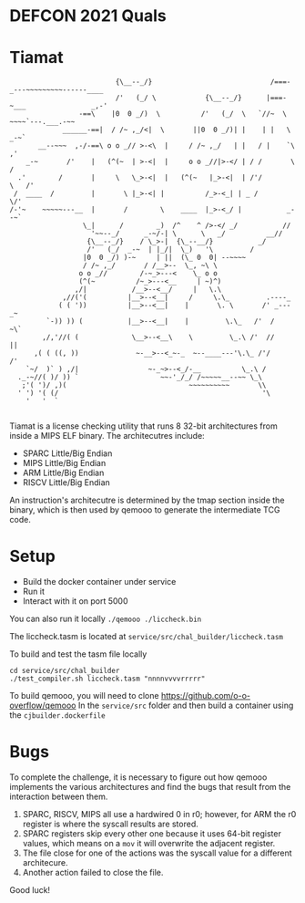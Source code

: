 # DEFCON 2021 Quals

# Tiamat

```
                          {\__--_/}                             /===-_---~~~~~~~~~------____
                          /'   (_/ \            {\__--_/}      |===-~___                _,-'
                 -==\    |0  0 _/)  \          /'   (_/  \   `//~  \   ~~~~`---.___.-~~
             ______-==|  / /~ ,_/<|  \       ||0  0 _/)| |    | |   \           _-~`
       __--~~~  ,-/-==\ o o _// >-<\  |     / /~ ,_/   | |   / |    `\        ,'
    _-~       /'    |   (^(~  | >-<|  |     o o _//|>-</ | / /       \      /
  .'        /       |     \   \_>-<|  |   (^(~   |_>-<|  | /'/         \   /'
 /  ____  /         |       \ |_>-<| |          /_>-<_| | _ /           \/'
/-'~    ~~~~~---__  |       /        \    ____  |_>-<_/ |           _--~`
                  \_|      /        _)  /^    ^ />-</ _/           //
                    '~~--_/      _-~/-| \      \   _/          __//
                   {\__--_/}    / \_>-|  {\_--__/}           _/
                   /'   (_/  _-~  | |_/|  \_)   '\         /
                  |0  0 _/) )-~     | ||  (\_ 0  0| --~~~~
                  / /~ ,_/       / /__>--  \_, ~\ \
                 o o _//        /-~_>---<    \_ o o
                 (^(~          /~_>---<__     | ~)^)
                ,/|           /__>--<__/     |   \.\
             ,//('(          |__>--<__|     /     \.\_         .----_
            ( ( '))          |__>--<__|    |       \. \       /' _---_~
         `-)) )) (           |__>--<__|    |         \.\_   /'  /     ~\`
        ,/,'//( (             \__>--<__\    \         \_.\ /'  //       ||
      ,( ( ((, ))              ~-__>--<_~-_  ~--____---'\.\_ /'/        /'
    `~/  )` ) ,/|                 ~-_~>--<_/-__          \_.\ /
  ._-~//( )/ )) `                    ~~-'_/_/ /~~~~~__--~~ \_\
   ;'( ')/ ,)(                              ~~~~~~~~~~       \\
  ' ') '( (/                                                  '\
    '   '  `


```

Tiamat is a license checking utility that runs 8 32-bit architectures from inside a MIPS ELF binary. The architecutres include:
- SPARC Little/Big Endian 
- MIPS  Little/Big Endian
- ARM   Little/Big Endian
- RISCV Little/Big Endian

An instruction's architecutre is determined by the tmap section inside the binary, which is then used by qemooo to generate the intermediate TCG code. 


# Setup
- Build the docker container under service
- Run it 
- Interact with it on port 5000

You can also run it locally 
`./qemooo ./liccheck.bin`

The liccheck.tasm is located at `service/src/chal_builder/liccheck.tasm`

To build and test the tasm file locally 
```
cd service/src/chal_builder
./test_compiler.sh liccheck.tasm "nnnnvvvvrrrrr"

```

To build qemooo, you will need to clone https://github.com/o-o-overflow/qemooo
In the `service/src` folder and then build a container using the `cjbuilder.dockerfile`


# Bugs
To complete the challenge, it is necessary to figure out how qemooo implements the various architectures and find the bugs that result from the interaction between them.

1. SPARC, RISCV, MIPS all use a hardwired 0 in r0; however, for ARM the r0 register is where the syscall results are stored.
2. SPARC registers skip every other one because it uses 64-bit register values, which means on a `mov` it will overwrite the adjacent register.
3. The file close for one of the actions was the syscall value for a different architecure.
4. Another action failed to close the file.


Good luck!










